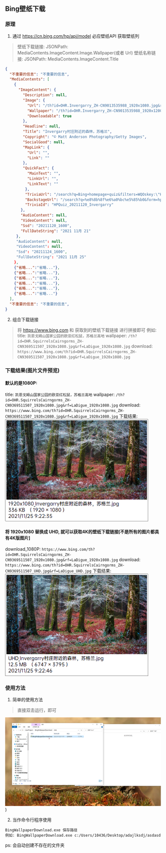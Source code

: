 ## Bing壁纸下载

### 原理

1. 通过 https://cn.bing.com/hp/api/model 必应壁纸API 获取壁纸列

  > 壁纸下载链接: JSONPath: MediaContents.ImageContent.Image.Wallpaper(或者 Url)
  > 壁纸名称链接: JSONPath: MediaContents.ImageContent.Title
  > 

  ```json
  {
    "不重要的信息": "不重要的信息",
    "MediaContents": [
      {
        "ImageContent": {
          "Description": null,
          "Image": {
            "Url": "/th?id=OHR.Invergarry_ZH-CN9013535988_1920x1080.jpg&rf=LaDigue_1920x1080.jpg",
            "Wallpaper": "/th?id=OHR.Invergarry_ZH-CN9013535988_1920x1200.jpg&rf=LaDigue_1920x1200.jpg",
            "Downloadable": true
          },
          "Headline": null,
          "Title": "Invergarry村庄附近的森林，苏格兰",
          "Copyright": "© Matt Anderson Photography/Getty Images",
          "SocialGood": null,
          "MapLink": {
            "Url": "",
            "Link": ""
          },
          "QuickFact": {
            "MainText": "",
            "LinkUrl": "",
            "LinkText": ""
           },
           "TriviaUrl": "/search?q=Bing+homepage+quiz&filters=WQOskey:\"HPQuiz_20211120_Invergarry\"&FORM=HPQUIZ",
           "BackstageUrl": "/search?q=%e8%8b%8f%e6%a0%bc%e5%85%b0&form=hpcapt&mkt=zh-cn",
           "TriviaId": "HPQuiz_20211120_Invergarry"
         },
         "AudioContent": null,
         "VideoContent": null,
         "Ssd": "20211120_1600",
         "FullDateString": "2021 11月 21"
       },
       "AudioContent": null,
       "VideoContent": null,
       "Ssd": "20211124_1600",
       "FullDateString": "2021 11月 25"
      },
      {"省略...":"省略..."},
      {"省略...":"省略..."},
      {"省略...":"省略..."},
      {"省略...":"省略..."},
      {"省略...":"省略..."},
      {"省略...":"省略..."}
    ],
    "不重要的信息": "不重要的信息",
  }
  ```

2. 组合下载链接

  > 将 https://www.bing.com 和 获取到的壁纸下载链接 进行拼接即可
  > 例如:
  > title: `凯恩戈姆山国家公园的欧亚红松鼠，苏格兰高地`
  > wallpaper: `/th?id=OHR.SquirrelsCairngorms_ZH-CN9369511507_1920x1080.jpg&rf=LaDigue_1920x1080.jpg`
  > download: `https://www.bing.com/th?id=OHR.SquirrelsCairngorms_ZH-CN9369511507_1920x1080.jpg&rf=LaDigue_1920x1080.jpg`
  > 


### 下载结果(图片文件预览)

#### 默认的是1080P:
title: `凯恩戈姆山国家公园的欧亚红松鼠，苏格兰高地`
wallpaper: `/th?id=OHR.SquirrelsCairngorms_ZH-CN9369511507_1920x1080.jpg&rf=LaDigue_1920x1080.jpg`
download: `https://www.bing.com/th?id=OHR.SquirrelsCairngorms_ZH-CN9369511507_1920x1080.jpg&rf=LaDigue_1920x1080.jpg`
下载结果:
![1920x1080_Invergarry村庄附近的森林，苏格兰.jpg 预览图](./res/1080P预览图.webp)

#### 将 1920x1080 替换成 UHD, 就可以获取4K的壁纸下载链接[不是所有的图片都具有4K版图片]
download_1080P: `https://www.bing.com/th?id=OHR.SquirrelsCairngorms_ZH-CN9369511507_1920x1080.jpg&rf=LaDigue_1920x1080.jpg`
download: `https://www.bing.com/th?id=OHR.SquirrelsCairngorms_ZH-CN9369511507_UHD.jpg&rf=LaDigue_UHD.jpg`
下载结果:
![UHD_Invergarry村庄附近的森林，苏格兰.jpg 预览图](./res/4K预览图.webp)

### 使用方法

1. 简单的使用方法

> 直接双击运行，即可
> 

![](./res/BingWallpaperDownload使用.webp))

2. 当作命令行程序使用

```
BingWallpaperDownload.exe 保存路径
例如: BingWallpaperDownload.exe c:/Users/10436/Desktop/adajlksdj/asdasd
```
ps: 会自动创建不存在的文件夹